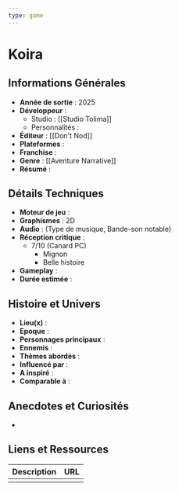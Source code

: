 ```yaml
---
type: game
---
```


# Koira

## Informations Générales

- **Année de sortie** : 2025
- **Développeur** : 
	- Studio : [[Studio Tolima]]
	- Personnalités : 
- **Éditeur** : [[Don't Nod]]
- **Plateformes** : 
- **Franchise** : 
- **Genre** : [[Aventure Narrative]]
- **Résumé** : 

## Détails Techniques
- **Moteur de jeu** : 
- **Graphismes** : 2D
- **Audio** : (Type de musique, Bande-son notable)
- **Réception critique** : 
	- 7/10 (Canard PC)
		- Mignon
		- Belle histoire
- **Gameplay** :
- **Durée estimée** : 

## Histoire et Univers
- **Lieu(x)** : 
- **Epoque** : 
- **Personnages principaux** : 
- **Ennemis** :
- **Thèmes abordés** : 
- **Influencé par** :
- **A inspiré** : 
- **Comparable à** :
## Anecdotes et Curiosités
- 
## Liens et Ressources

| Description | URL |
| ----------- | --- |
|             |     |
